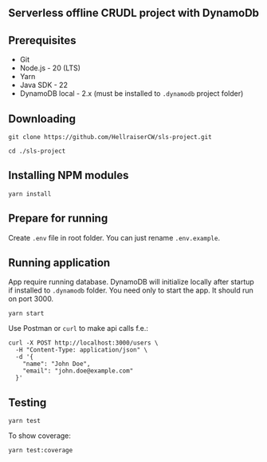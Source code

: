 ## Serverless offline CRUDL project with DynamoDb

## Prerequisites

- Git
- Node.js - 20 (LTS)
- Yarn
- Java SDK - 22
- DynamoDB local - 2.x (must be installed to ```.dynamodb``` project folder)

## Downloading

```
git clone https://github.com/HellraiserCW/sls-project.git
```

```
cd ./sls-project
```

## Installing NPM modules

```
yarn install 
```

## Prepare for running

Create `.env` file in root folder. You can just rename `.env.example`.

## Running application

App require running database. DynamoDB will initialize locally after startup if installed to ```.dynamodb``` folder. You need only to start the app. It should run on port 3000.

```
yarn start
```

Use Postman or ```curl``` to make api calls f.e.:

```
curl -X POST http://localhost:3000/users \
  -H "Content-Type: application/json" \
  -d '{
    "name": "John Doe",
    "email": "john.doe@example.com"
  }'
```

## Testing

```
yarn test
```

To show coverage:

```
yarn test:coverage
```
